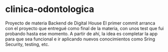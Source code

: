 # clinica-odontologica
Proyecto de materia Backend de Digital House
El primer commit arranca con el proyecto que entregué como final de la materia, con unos test que fui probando hasta ese momento.
A partir de ahí, la idea es completar la app para que sea funcional e ir aplicando nuevos conocimientos como Sring Security, testing, etc.
